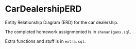 # CarDealershipERD

Entity Relationship Diagram (ERD) for the car dealership.

The completed homework assignmented is in `shenanigans.sql`. 

Extra functions and stuff is in `extra.sql`. 
